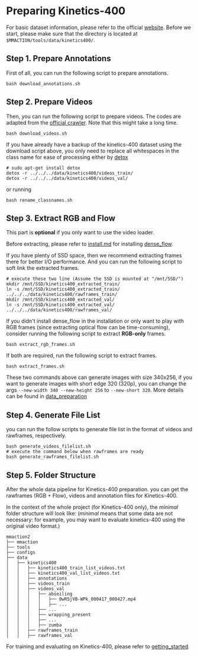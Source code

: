 # Preparing Kinetics-400

For basic dataset information, please refer to the official [website](https://deepmind.com/research/open-source/open-source-datasets/kinetics/).
Before we start, please make sure that the directory is located at `$MMACTION/tools/data/kinetics400/`.

## Step 1. Prepare Annotations

First of all, you can run the following script to prepare annotations.

```shell
bash download_annotations.sh
```

## Step 2. Prepare Videos

Then, you can run the following script to prepare videos.
The codes are adapted from the [official crawler](https://github.com/activitynet/ActivityNet/tree/master/Crawler/Kinetics). Note that this might take a long time.

```shell
bash download_videos.sh
```

If you have already have a backup of the kinetics-400 dataset using the download script above,
you only need to replace all whitespaces in the class name for ease of processing either by [detox](http://manpages.ubuntu.com/manpages/bionic/man1/detox.1.html)

```shell
# sudo apt-get install detox
detox -r ../../../data/kinetics400/videos_train/
detox -r ../../../data/kinetics400/videos_val/
```

or running

```shell
bash rename_classnames.sh
```

## Step 3. Extract RGB and Flow

This part is **optional** if you only want to use the video loader.

Before extracting, please refer to [install.md](/docs/install.md) for installing [dense_flow](https://github.com/open-mmlab/denseflow).

If you have plenty of SSD space, then we recommend extracting frames there for better I/O performance. And you can run the following script to soft link the extracted frames.

```shell
# execute these two line (Assume the SSD is mounted at "/mnt/SSD/")
mkdir /mnt/SSD/kinetics400_extracted_train/
ln -s /mnt/SSD/kinetics400_extracted_train/ ../../../data/kinetics400/rawframes_train/
mkdir /mnt/SSD/kinetics400_extracted_val/
ln -s /mnt/SSD/kinetics400_extracted_val/ ../../../data/kinetics400/rawframes_val/
```

If you didn't install dense_flow in the installation or only want to play with RGB frames (since extracting optical flow can be time-consuming), consider running the following script to extract **RGB-only** frames.

```shell
bash extract_rgb_frames.sh
```

If both are required, run the following script to extract frames.

```shell
bash extract_frames.sh
```

These two commands above can generate images with size 340x256, if you want to generate images with short edge 320 (320p),
you can change the args `--new-width 340 --new-height 256` to `--new-short 320`.
More details can be found in [data_preparation](/docs/data_preparation.md)

## Step 4. Generate File List

you can run the follow scripts to generate file list in the format of videos and rawframes, respectively.

```shell
bash generate_videos_filelist.sh
# execute the command below when rawframes are ready
bash generate_rawframes_filelist.sh
```

## Step 5. Folder Structure

After the whole data pipeline for Kinetics-400 preparation.
you can get the rawframes (RGB + Flow), videos and annotation files for Kinetics-400.

In the context of the whole project (for Kinetics-400 only), the *minimal* folder structure will look like:
(*minimal* means that some data are not necessary: for example, you may want to evaluate kinetics-400 using the original video format.)

```
mmaction2
├── mmaction
├── tools
├── configs
├── data
│   ├── kinetics400
│   │   ├── kinetics400_train_list_videos.txt
│   │   ├── kinetics400_val_list_videos.txt
│   │   ├── annotations
│   │   ├── videos_train
│   │   ├── videos_val
│   │   │   ├── abseiling
│   │   │   │   ├── 0wR5jVB-WPk_000417_000427.mp4
│   │   │   │   ├── ...
│   │   │   ├── ...
│   │   │   ├── wrapping_present
│   │   │   ├── ...
│   │   │   ├── zumba
│   │   ├── rawframes_train
│   │   ├── rawframes_val

```

For training and evaluating on Kinetics-400, please refer to [getting_started](/docs/getting_started.md).
